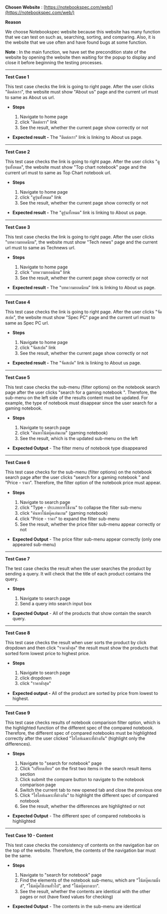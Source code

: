 **Chosen Website** : [https://notebookspec.com/web/](https://notebookspec.com/web/)

**Reason**

We choose Notebookspec website because this website has many function that we can test on such as, searching, sorting, and comparing. Also, it is the website that we use often and have found bugs at some function.

**Note** : In the main function, we have set the precondition state of the website by opening the website then waiting for the popup to display and close it before beginning the testing processes.
___________________________________________________________________________________________________________________________________________________________________
**Test Case 1**

This test case checks the link is going to right page. After the user clicks &quot;ติดต่อเรา&quot;, the website must show &quot;About us&quot; page and the current url must to same as About us url.

- **Steps**

  1. Navigate to home page
  2. click &quot;ติดต่อเรา&quot; link
  3. See the result, whether the current page show correctly or not

- **Expected result -** The &quot;ติดต่อเรา&quot; link is linking to About us page.
___________________________________________________________________________________________________________________________________________________________________
**Test Case 2**

This test case checks the link is going to right page. After the user clicks &quot;ดูรุ่นทั้งหมด&quot;, the website must show &quot;Top chart notebook&quot; page and the current url must to same as Top Chart notebook url.

- **Steps**

  1. Navigate to home page
  2. click &quot;ดูรุ่นทั้งหมด&quot; link
  3. See the result, whether the current page show correctly or not

- **Expected result -** The &quot;ดูรุ่นทั้งหมด&quot; link is linking to About us page.
___________________________________________________________________________________________________________________________________________________________________
**Test Case 3**

This test case checks the link is going to right page. After the user clicks &quot;บทความยอดนิยม&quot;, the website must show &quot;Tech news&quot; page and the current url must to same as Technews url.

- **Steps**

  1. Navigate to home page
  2. click &quot;บทความยอดนิยม&quot; link
  3. See the result, whether the current page show correctly or not

- **Expected result -** The &quot;บทความยอดนิยม&quot; link is linking to About us page.
___________________________________________________________________________________________________________________________________________________________________
**Test Case 4**

This test case checks the link is going to right page. After the user clicks &quot;จัดสเปค&quot;, the website must show &quot;Spec PC&quot; page and the current url must to same as Spec PC url.

- **Steps**

  1. Navigate to home page
  2. click &quot;จัดสเปค&quot; link
  3. See the result, whether the current page show correctly or not

- **Expected result -** The &quot;จัดสเปค&quot; link is linking to About us page.
___________________________________________________________________________________________________________________________________________________________________
**Test Case 5**

This test case checks the sub-menu (filter options) on the notebook search page after the user clicks &quot;search for a gaming notebook &quot;. Therefore, the sub-menu on the left side of the results content must be updated. For example, the type of notebook must disappear since the user search for a gaming notebook.

- **Steps**

  1. Navigate to search page
  2. click &quot;ค้นหาโน้ตบุ๊คเล่นเกม&quot; (gaming notebook)
  3. See the result, which is the updated sub-menu on the left

- **Expected Output** - The filter menu of notebook type disappeared
___________________________________________________________________________________________________________________________________________________________________
**Test Case 6**

This test case checks for the sub-menu (filter options) on the notebook search page after the user clicks &quot;search for a gaming notebook &quot; and &quot;Price - ราคา&quot;. Therefore, the filter option of the notebook price must appear.

- **Steps**

  1. Navigate to search page
  2. click &quot;Type - ประเภทการใช้งาน&quot; to collapse the filter sub-menu
  3. click &quot;ค้นหาโน้ตบุ๊คเล่นเกม&quot; (gaming notebook)
  4. click &quot;Price - ราคา&quot; to expand the filter sub-menu
  5. See the result, whether the price filter sub-menu appear correctly or not

- **Expected Output** - The price filter sub-menu appear correctly (only one appeared sub-menu)
___________________________________________________________________________________________________________________________________________________________________
**Test Case 7**

The test case checks the result when the user searches the product by sending a query. It will check that the title of each product contains the query.

- **Steps**

  1. Navigate to search page
  2. Send a query into search input box

- **Expected Output** - All of the products that show contain the search query.
___________________________________________________________________________________________________________________________________________________________________
**Test Case 8**

This test case checks the result when user sorts the product by click dropdown and then click &quot;ราคาต่ำสุด&quot; the result must show the products that sorted form lowest price to highest price.

- **Steps**

  1. Navigate to search page
  2. click dropdown
  3. click &quot;ราคาต่ำสุด&quot;

- **Expected output -** All of the product are sorted by price from lowest to highest.
___________________________________________________________________________________________________________________________________________________________________
**Test Case 9**

This test case checks results of notebook comparison filter option, which is the highlighted function of the different spec of the compared notebook. Therefore, the different spec of compared notebooks must be highlighted correctly after the user clicked &quot;ไฮไลท์เฉพาะที่ต่างกัน&quot; (highlight only the differences).

- **Steps**

  1. Navigate to &quot;search for notebook&quot; page
  2. Click &quot;เปรียบเทียบ&quot; on the first two items in the search result items section
  3. Click submit the compare button to navigate to the notebook comparison page
  4. Switch the current tab to new opened tab and close the previous one
  5. Click &quot;ไฮไลท์เฉพาะที่ต่างกัน&quot; to highlight the different spec of compared notebook
  6. See the result, whether the differences are highlighted or not

- **Expected Output** - The different spec of compared notebooks is highlighted
___________________________________________________________________________________________________________________________________________________________________
**Test Case 10 - Content**

This test case checks the consistency of contents on the navigation bar on the top of the website. Therefore, the contents of the navigation bar must be the same.

- **Steps**

  1. Navigate to &quot;search for notebook&quot; page
  2. Find the elements of the notebook sub-menu, which are &quot;โน้ตบุ๊คเกมมิ่งส์&quot;, &quot;โน้ตบุ๊คใช้งานทั่วไป&quot;, and &quot;โน้ตบุ๊คบางเบา&quot;.
  3. See the result, whether the contents are identical with the other pages or not (have fixed values for checking)

- **Expected Output** - The contents in the sub-menu are identical

